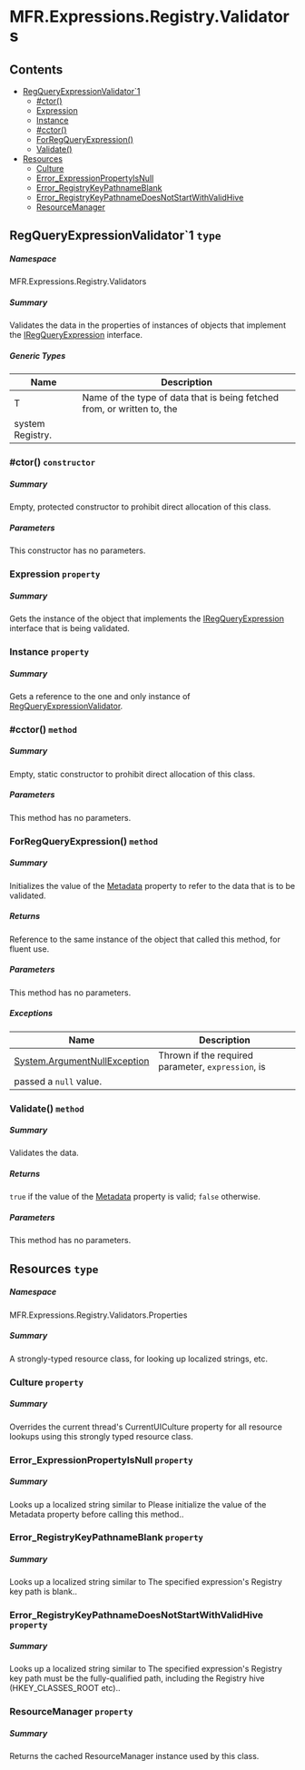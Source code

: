 <a name='assembly'></a>
# MFR.Expressions.Registry.Validators

## Contents

- [RegQueryExpressionValidator\`1](#T-MFR-Expressions-Registry-Validators-RegQueryExpressionValidator`1 'MFR.Expressions.Registry.Validators.RegQueryExpressionValidator`1')
  - [#ctor()](#M-MFR-Expressions-Registry-Validators-RegQueryExpressionValidator`1-#ctor 'MFR.Expressions.Registry.Validators.RegQueryExpressionValidator`1.#ctor')
  - [Expression](#P-MFR-Expressions-Registry-Validators-RegQueryExpressionValidator`1-Expression 'MFR.Expressions.Registry.Validators.RegQueryExpressionValidator`1.Expression')
  - [Instance](#P-MFR-Expressions-Registry-Validators-RegQueryExpressionValidator`1-Instance 'MFR.Expressions.Registry.Validators.RegQueryExpressionValidator`1.Instance')
  - [#cctor()](#M-MFR-Expressions-Registry-Validators-RegQueryExpressionValidator`1-#cctor 'MFR.Expressions.Registry.Validators.RegQueryExpressionValidator`1.#cctor')
  - [ForRegQueryExpression()](#M-MFR-Expressions-Registry-Validators-RegQueryExpressionValidator`1-ForRegQueryExpression-MFR-Expressions-Registry-Interfaces-IRegQueryExpression{`0}- 'MFR.Expressions.Registry.Validators.RegQueryExpressionValidator`1.ForRegQueryExpression(MFR.Expressions.Registry.Interfaces.IRegQueryExpression{`0})')
  - [Validate()](#M-MFR-Expressions-Registry-Validators-RegQueryExpressionValidator`1-Validate 'MFR.Expressions.Registry.Validators.RegQueryExpressionValidator`1.Validate')
- [Resources](#T-MFR-Expressions-Registry-Validators-Properties-Resources 'MFR.Expressions.Registry.Validators.Properties.Resources')
  - [Culture](#P-MFR-Expressions-Registry-Validators-Properties-Resources-Culture 'MFR.Expressions.Registry.Validators.Properties.Resources.Culture')
  - [Error_ExpressionPropertyIsNull](#P-MFR-Expressions-Registry-Validators-Properties-Resources-Error_ExpressionPropertyIsNull 'MFR.Expressions.Registry.Validators.Properties.Resources.Error_ExpressionPropertyIsNull')
  - [Error_RegistryKeyPathnameBlank](#P-MFR-Expressions-Registry-Validators-Properties-Resources-Error_RegistryKeyPathnameBlank 'MFR.Expressions.Registry.Validators.Properties.Resources.Error_RegistryKeyPathnameBlank')
  - [Error_RegistryKeyPathnameDoesNotStartWithValidHive](#P-MFR-Expressions-Registry-Validators-Properties-Resources-Error_RegistryKeyPathnameDoesNotStartWithValidHive 'MFR.Expressions.Registry.Validators.Properties.Resources.Error_RegistryKeyPathnameDoesNotStartWithValidHive')
  - [ResourceManager](#P-MFR-Expressions-Registry-Validators-Properties-Resources-ResourceManager 'MFR.Expressions.Registry.Validators.Properties.Resources.ResourceManager')

<a name='T-MFR-Expressions-Registry-Validators-RegQueryExpressionValidator`1'></a>
## RegQueryExpressionValidator\`1 `type`

##### Namespace

MFR.Expressions.Registry.Validators

##### Summary

Validates the data in the properties of instances of objects that
implement the
[IRegQueryExpression](#T-MFR-Expressions-Registry-Interfaces-IRegQueryExpression 'MFR.Expressions.Registry.Interfaces.IRegQueryExpression')
interface.

##### Generic Types

| Name | Description |
| ---- | ----------- |
| T | Name of the type of data that is being fetched from, or written to, the
system Registry. |

<a name='M-MFR-Expressions-Registry-Validators-RegQueryExpressionValidator`1-#ctor'></a>
### #ctor() `constructor`

##### Summary

Empty, protected constructor to prohibit direct allocation of this class.

##### Parameters

This constructor has no parameters.

<a name='P-MFR-Expressions-Registry-Validators-RegQueryExpressionValidator`1-Expression'></a>
### Expression `property`

##### Summary

Gets the instance of the object that implements the
[IRegQueryExpression](#T-MFR-IRegQueryExpression 'MFR.IRegQueryExpression')
interface that is being validated.

<a name='P-MFR-Expressions-Registry-Validators-RegQueryExpressionValidator`1-Instance'></a>
### Instance `property`

##### Summary

Gets a reference to the one and only instance of
[RegQueryExpressionValidator](#T-MFR-RegQueryExpressionValidator 'MFR.RegQueryExpressionValidator').

<a name='M-MFR-Expressions-Registry-Validators-RegQueryExpressionValidator`1-#cctor'></a>
### #cctor() `method`

##### Summary

Empty, static constructor to prohibit direct allocation of this class.

##### Parameters

This method has no parameters.

<a name='M-MFR-Expressions-Registry-Validators-RegQueryExpressionValidator`1-ForRegQueryExpression-MFR-Expressions-Registry-Interfaces-IRegQueryExpression{`0}-'></a>
### ForRegQueryExpression() `method`

##### Summary

Initializes the value of the
[Metadata](#P-MFR-IRegQueryExpressionValidator-Metadata 'MFR.IRegQueryExpressionValidator.Metadata')
property to refer to the data that is to be validated.

##### Returns

Reference to the same instance of the object that called this
method, for fluent use.

##### Parameters

This method has no parameters.

##### Exceptions

| Name | Description |
| ---- | ----------- |
| [System.ArgumentNullException](http://msdn.microsoft.com/query/dev14.query?appId=Dev14IDEF1&l=EN-US&k=k:System.ArgumentNullException 'System.ArgumentNullException') | Thrown if the required parameter, `expression`, is
passed a `null` value. |

<a name='M-MFR-Expressions-Registry-Validators-RegQueryExpressionValidator`1-Validate'></a>
### Validate() `method`

##### Summary

Validates the data.

##### Returns

`true` if the value of the
[Metadata](#P-MFR-Expressions-Registry-Validators-Interfaces-IRegQueryExpressionValidator{T}-Metadata 'MFR.Expressions.Registry.Validators.Interfaces.IRegQueryExpressionValidator{T}.Metadata')
property is valid; `false` otherwise.

##### Parameters

This method has no parameters.

<a name='T-MFR-Expressions-Registry-Validators-Properties-Resources'></a>
## Resources `type`

##### Namespace

MFR.Expressions.Registry.Validators.Properties

##### Summary

A strongly-typed resource class, for looking up localized strings, etc.

<a name='P-MFR-Expressions-Registry-Validators-Properties-Resources-Culture'></a>
### Culture `property`

##### Summary

Overrides the current thread's CurrentUICulture property for all
  resource lookups using this strongly typed resource class.

<a name='P-MFR-Expressions-Registry-Validators-Properties-Resources-Error_ExpressionPropertyIsNull'></a>
### Error_ExpressionPropertyIsNull `property`

##### Summary

Looks up a localized string similar to Please initialize the value of the Metadata property before calling this method..

<a name='P-MFR-Expressions-Registry-Validators-Properties-Resources-Error_RegistryKeyPathnameBlank'></a>
### Error_RegistryKeyPathnameBlank `property`

##### Summary

Looks up a localized string similar to The specified expression's Registry key path is blank..

<a name='P-MFR-Expressions-Registry-Validators-Properties-Resources-Error_RegistryKeyPathnameDoesNotStartWithValidHive'></a>
### Error_RegistryKeyPathnameDoesNotStartWithValidHive `property`

##### Summary

Looks up a localized string similar to The specified expression's Registry key path must be the fully-qualified path, including the Registry hive (HKEY_CLASSES_ROOT etc)..

<a name='P-MFR-Expressions-Registry-Validators-Properties-Resources-ResourceManager'></a>
### ResourceManager `property`

##### Summary

Returns the cached ResourceManager instance used by this class.
